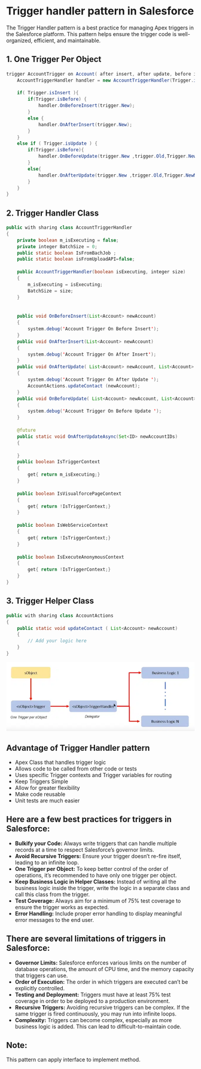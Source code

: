 # Trigger handler pattern in Salesforce

The Trigger Handler pattern is a best practice for managing Apex triggers in the Salesforce platform. This pattern helps ensure the trigger code is well-organized, efficient, and maintainable.

## 1. One Trigger Per Object
```java 
trigger AccountTrigger on Account( after insert, after update, before insert, before update) {
    AccountTriggerHandler handler = new AccountTriggerHandler(Trigger.isExecuting, Trigger.size);
    
    if( Trigger.isInsert ){
        if(Trigger.isBefore) {
            handler.OnBeforeInsert(trigger.New);
        }
        else {
            handler.OnAfterInsert(trigger.New);
        }
    }
    else if ( Trigger.isUpdate ) {
        if(Trigger.isBefore){
            handler.OnBeforeUpdate(trigger.New ,trigger.Old,Trigger.NewMap,Trigger.OldMap);
        }
        else{
            handler.OnAfterUpdate(trigger.New ,trigger.Old,Trigger.NewMap,Trigger.OldMap);
        }
    }
}
```
## 2. Trigger Handler Class
```java 
public with sharing class AccountTriggerHandler 
{
    private boolean m_isExecuting = false;
    private integer BatchSize = 0;
    public static boolean IsFromBachJob ;
    public static boolean isFromUploadAPI=false;
    
    public AccountTriggerHandler(boolean isExecuting, integer size)
    {
        m_isExecuting = isExecuting;
        BatchSize = size;
    }
            

    public void OnBeforeInsert(List<Account> newAccount)
    {
        system.debug('Account Trigger On Before Insert');
    }
    public void OnAfterInsert(List<Account> newAccount)
    {
        system.debug('Account Trigger On After Insert');
    }
    public void OnAfterUpdate( List<Account> newAccount, List<Account> oldAccount, Map<ID, Account> newAccountMap , Map<ID, Account> oldAccountMap )
    {
        system.debug('Account Trigger On After Update ');
        AccountActions.updateContact (newAccount);
    }
    public void OnBeforeUpdate( List<Account> newAccount, List<Account> oldAccount, Map<ID, Account> newAccountMap , Map<ID, Account> oldAccountMap )
    {
        system.debug('Account Trigger On Before Update ');
    }

    @future 
    public static void OnAfterUpdateAsync(Set<ID> newAccountIDs)
    {

    }      
    public boolean IsTriggerContext
    {
        get{ return m_isExecuting;}
    }
    
    public boolean IsVisualforcePageContext
    {
        get{ return !IsTriggerContext;}
    }
    
    public boolean IsWebServiceContext
    {
        get{ return !IsTriggerContext;}
    }
    
    public boolean IsExecuteAnonymousContext
    {
        get{ return !IsTriggerContext;}
    }
} 
```
## 3. Trigger Helper Class
```java 
public with sharing class AccountActions 
{
    public static void updateContact ( List<Account> newAccount)
    {
        // Add your logic here
    }
}
```
![screenshot](https://github.com/NguyenXuanThin/Trigger-pattern/blob/main/image.png)
## Advantage of Trigger Handler pattern

* Apex Class that handles trigger logic
* Allows code to be called from other code or tests
* Uses specific Trigger contexts and Trigger variables for routing
* Keep Triggers Simple
* Allow for greater flexibility
* Make code reusable
* Unit tests are much easier

## Here are a few best practices for triggers in Salesforce:

* **Bulkify your Code:** Always write triggers that can handle multiple records at a time to respect Salesforce’s governor limits.
* **Avoid Recursive Triggers:** Ensure your trigger doesn’t re-fire itself, leading to an infinite loop.
* **One Trigger per Object:** To keep better control of the order of operations, it’s recommended to have only one trigger per object.
* **Keep Business Logic in Helper Classes:** Instead of writing all the business logic inside the trigger, write the logic in a separate class and call this class from the trigger.
* **Test Coverage:** Always aim for a minimum of 75% test coverage to ensure the trigger works as expected.
* **Error Handling:** Include proper error handling to display meaningful error messages to the end user.

## There are several limitations of triggers in Salesforce:

* **Governor Limits:** Salesforce enforces various limits on the number of database operations, the amount of CPU time, and the memory capacity that triggers can use.
* **Order of Execution:** The order in which triggers are executed can’t be explicitly controlled.
* **Testing and Deployment:** Triggers must have at least 75% test coverage in order to be deployed to a production environment.
* **Recursive Triggers:** Avoiding recursive triggers can be complex. If the same trigger is fired continuously, you may run into infinite loops.
* **Complexity:** Triggers can become complex, especially as more business logic is added. This can lead to difficult-to-maintain code.
## Note:
  This pattern can apply interface to implement method.
